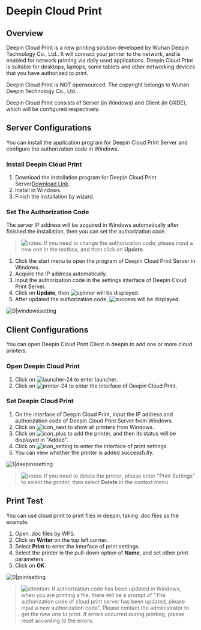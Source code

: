 # Deepin Cloud Print

## Overview

Deepin Cloud Print is a new printing solution developed by Wuhan Deepin Technology Co., Ltd.. It will connect your printer to the network, and is enabled for network printing via daily used applications. Deepin Cloud Print is suitable for desktops, laptops, some tablets and other networking devices that you have authorized to print.

Deepin Cloud Print is NOT opensourced. The copyright belongs to Wuhan Deepin Technology Co., Ltd..

Deepin Cloud Print consists of Server (in Windows) and Client (in GXDE), which will be configured respectively.

## Server Configurations

You can install the application program for Deepin Cloud Print Server and configure the authorization code in Windows.

### Install Deepin Cloud Print

1. Download the installation program for Deepin Cloud Print Server[Download Link](https://shenmo.lanzoul.com/irKKh2bmxekd).
2. Install in Windows.
3. Finish the installation by wizard.

### Set The Authorization Code

The server IP address will be acquired in Windows automatically after finished the installation, then you can set the authorization code.

> ![notes](/apps/deepin-cloud-print/en_US/icon/notes.svg): If you need to change the authorization code, please input a new one in the textbox, and then click on **Update**.

1. Click the start menu to open the program of Deepin Cloud Print Server in Windows.
2. Acquire the IP address automatically.
3. Input the authorization code in the settings interface of Deepin Cloud Print Server.
4. Click on **Update**, then ![spinner](/apps/deepin-cloud-print/en_US/icon/icon_spinner.png) will be displayed.
5. After updated the authorization code, ![success](/apps/deepin-cloud-print/en_US/icon/icon_success.svg) will be displayed.

 ![0|windowssetting](/apps/deepin-cloud-print/en_US/jpg/windowssetting.jpg)

## Client Configurations

You can open Deepin Cloud Print Client in deepin to add one or more cloud printers.

### Open Deepin Cloud Print

1. Click on ![launcher-24](/apps/deepin-cloud-print/en_US/icon/launcher-24.svg) to enter launcher.
2. Click on ![printer-24](/apps/deepin-cloud-print/en_US/icon/printer-24.svg) to enter the interface of Deepin Cloud Print.

### Set Deepin Cloud Print

1. On the interface of Deepin Cloud Print, input the IP address and authorization code of Deepin Cloud Print Server from Windows.
2. Click on ![icon_next](/apps/deepin-cloud-print/en_US/icon/icon_next.svg) to show all printers from Windows.
3. Click on ![icon_plus](/apps/deepin-cloud-print/en_US/icon/icon_plus.svg) to add the printer, and then its status will be displayed in "Added".
4. Click on ![icon_setting](/apps/deepin-cloud-print/en_US/icon/icon_setting.svg) to enter the interface of print settings.
5. You can view whether the printer is added successfully.

 ![1|deepinssetting](/apps/deepin-cloud-print/en_US/jpg/deepinssetting.png)

> ![notes](/apps/deepin-cloud-print/en_US/icon/notes.svg): If you need to delete the printer, please enter "Print Settings" to select the printer, then select **Delete** in the context menu.

## Print Test 

You can use cloud print to print files in deepin, taking .doc files as the example.

1. Open .doc files by WPS.
2. Click on **Writer** on the top left corner.
3. Select **Print** to enter the interface of print settings.
4. Select the printer in the pull-down option of **Name**, and set other print parameters.
5. Click on **OK**.

 ![0|printsetting](/apps/deepin-cloud-print/en_US/jpg/printsetting.jpg)

> ![attention](/apps/deepin-cloud-print/en_US/icon/attention.svg): If authorization code has been updated in Windows, when you are printing a file, there will be a prompt of "The authorization code of cloud print server has been updated, please input a new authorization code". Please contact the administrator to get the new one to print. If errors occurred during printing, please reset according to the errors.
